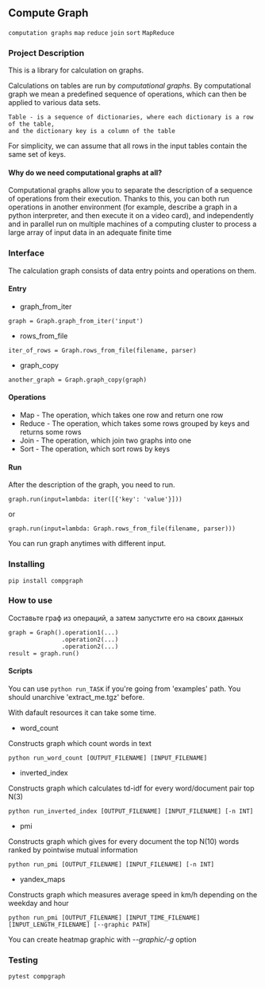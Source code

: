 ## Compute Graph
`computation graphs` `map` `reduce` `join` `sort` `MapReduce`

### Project Description
This is a library for calculation on graphs.

Calculations on tables are run by _computational graphs_. 
By computational graph we mean a predefined sequence of operations, which can then be applied to various data sets.
```
Table - is a sequence of dictionaries, where each dictionary is a row of the table,
and the dictionary key is a column of the table
```
For simplicity, we can assume that all rows in the input tables contain the same set of keys.

#### Why do we need computational graphs at all?
Computational graphs allow you to separate the description of a sequence of operations from their execution. 
Thanks to this, you can both run operations in another environment (for example, describe a graph in a python interpreter,
and then execute it on a video card), and independently and in parallel run on multiple machines of a computing cluster
to process a large array of input data in an adequate finite time

### Interface
The calculation graph consists of data entry points and operations on them.
#### Entry
* graph_from_iter
```commandline
graph = Graph.graph_from_iter('input')
```
* rows_from_file
```commandline
iter_of_rows = Graph.rows_from_file(filename, parser)
```
* graph_copy
```commandline
another_graph = Graph.graph_copy(graph)
```
#### Operations
* Map - 
The operation, which takes one row and return one row
* Reduce - 
The operation, which takes some rows grouped by keys and returns some rows
* Join - 
The operation, which join two graphs into one
* Sort - 
The operation, which sort rows by keys

#### Run
After the description of the graph, you need to run.
```commandline
graph.run(input=lambda: iter([{'key': 'value'}]))
```
or
```commandline
graph.run(input=lambda: Graph.rows_from_file(filename, parser)))
```
You can run graph anytimes with different input.
### Installing
```commandline
pip install compgraph
```
### How to use
Составьте граф из операций, а затем запустите его на своих данных
```commandline
graph = Graph().operation1(...)
               .operation2(...)
               .operation2(...)
result = graph.run()
```
#### Scripts
You can use `python run_TASK` if you're going from 'examples' path. You should unarchive 'extract_me.tgz' before.

With dafault resources it can take some time.
* word_count

Constructs graph which count words in text
```commandline
python run_word_count [OUTPUT_FILENAME] [INPUT_FILENAME]
```
* inverted_index

Constructs graph which calculates td-idf for every word/document pair top N(3)
```commandline
python run_inverted_index [OUTPUT_FILENAME] [INPUT_FILENAME] [-n INT]
```
* pmi

Constructs graph which gives for every document the top N(10) words ranked by pointwise mutual information
```commandline
python run_pmi [OUTPUT_FILENAME] [INPUT_FILENAME] [-n INT]
```
* yandex_maps

Constructs graph which measures average speed in km/h depending on the weekday and hour
```commandline
python run_pmi [OUTPUT_FILENAME] [INPUT_TIME_FILENAME] [INPUT_LENGTH_FILENAME] [--graphic PATH]
```
You can create heatmap graphic with _--graphic/-g_ option
### Testing
```commandline
pytest compgraph
```

